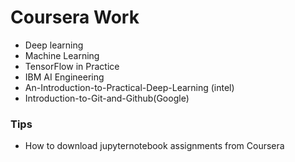 # Coursera Work  

+ Deep learning  
+ Machine Learning  
+ TensorFlow in Practice  
+ IBM AI Engineering  
+ An-Introduction-to-Practical-Deep-Learning (intel)  
+ Introduction-to-Git-and-Github(Google)  





### Tips

+ How to download jupyternotebook assignments from Coursera
